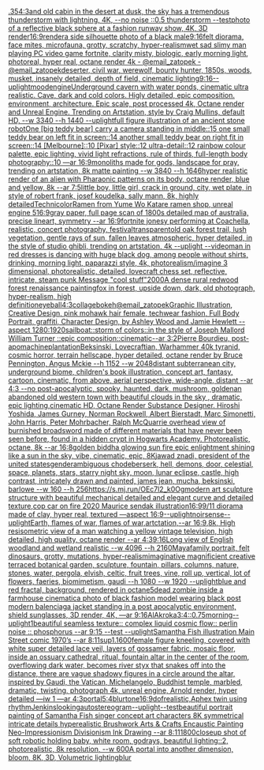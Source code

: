 [.35](https://www.ebank.nz/aiartgenerator?category=.35)[4:3](https://www.ebank.nz/aiartgenerator?category=4%3A3)[and old cabin in the desert at dusk, the sky has a tremendous thunderstorm with lightning, 4K, --no noise ::0.5 thunderstorm --test](https://www.ebank.nz/aiartgenerator?category=and%2520old%2520cabin%2520in%2520the%2520desert%2520at%2520dusk%2C%2520the%2520sky%2520has%2520a%2520tremendous%2520thunderstorm%2520with%2520lightning%2C%25204K%2C%2520--no%2520noise%2520%3A%3A0.5%2520thunderstorm%2520--test)[photo of a reflective black sphere at a fashion runway show, 4K, 3D render](https://www.ebank.nz/aiartgenerator?category=photo%2520of%2520a%2520reflective%2520black%2520sphere%2520at%2520a%2520fashion%2520runway%2520show%2C%25204K%2C%25203D%2520render)[16:9](https://www.ebank.nz/aiartgenerator?category=16%3A9)[render](https://www.ebank.nz/aiartgenerator?category=render)[a side silhouette photo of a black male](https://www.ebank.nz/aiartgenerator?category=a%2520side%2520silhouette%2520photo%2520of%2520a%2520black%2520male)[9:16](https://www.ebank.nz/aiartgenerator?category=9%3A16)[felt diorama, face mites, microfauna, grotty, scratchy, hyper-realism](https://www.ebank.nz/aiartgenerator?category=felt%2520diorama%2C%2520face%2520mites%2C%2520microfauna%2C%2520grotty%2C%2520scratchy%2C%2520hyper-realism)[wet sad slimy man playing PC video game fortnite, clarity misty, biologic, early morning light, photoreal, hyper real, octane render 4k - @email_zatopek - @email_zatopek](https://www.ebank.nz/aiartgenerator?category=wet%2520sad%2520slimy%2520man%2520playing%2520PC%2520video%2520game%2520fortnite%2C%2520clarity%2520misty%2C%2520biologic%2C%2520early%2520morning%2520light%2C%2520photoreal%2C%2520hyper%2520real%2C%2520octane%2520render%25204k%2520-%2520%40email_zatopek%2520-%2520%40email_zatopek)[deserter, civil war, werewolf, bounty hunter, 1850s, woods, musket, insanely detailed, depth of field, cinematic lighting](https://www.ebank.nz/aiartgenerator?category=deserter%2C%2520civil%2520war%2C%2520werewolf%2C%2520bounty%2520hunter%2C%25201850s%2C%2520woods%2C%2520musket%2C%2520insanely%2520detailed%2C%2520depth%2520of%2520field%2C%2520cinematic%2520lighting)[9:16](https://www.ebank.nz/aiartgenerator?category=9%3A16)[--uplight](https://www.ebank.nz/aiartgenerator?category=--uplight)[mood](https://www.ebank.nz/aiartgenerator?category=mood)[engine](https://www.ebank.nz/aiartgenerator?category=engine)[Underground cavern with water ponds, cinematic ultra realistic. Cave, dark and cold colors. Higly detailed, epic composition. environment, architecture. Epic scale, post processed 4k, Octane render and Unreal Engine. Trending on Artstation, style by Craig Mullins, default HD, --w 3340 --h 1440 --uplight](https://www.ebank.nz/aiartgenerator?category=Underground%2520cavern%2520with%2520water%2520ponds%2C%2520cinematic%2520ultra%2520realistic.%2520Cave%2C%2520dark%2520and%2520cold%2520colors.%2520Higly%2520detailed%2C%2520epic%2520composition.%2520environment%2C%2520architecture.%2520Epic%2520scale%2C%2520post%2520processed%25204k%2C%2520Octane%2520render%2520and%2520Unreal%2520Engine.%2520Trending%2520on%2520Artstation%2C%2520style%2520by%2520Craig%2520Mullins%2C%2520default%2520HD%2C%2520--w%25203340%2520--h%25201440%2520--uplight)[full figure illustration of an ancient stone robot](https://www.ebank.nz/aiartgenerator?category=full%2520figure%2520illustration%2520of%2520an%2520ancient%2520stone%2520robot)[One [big teddy bear] carry a camera standing in middle::15 one small teddy bear on left fit in screen::14 another small teddy bear on right fit in screen::14 [Melbourne]::10 [Pixar] style::12 ultra-detail::12 rainbow colour palette, epic lighting, vivid light refractions, rule of thirds, full-length body photography::10 —ar 16:9](https://www.ebank.nz/aiartgenerator?category=One%2520%5Bbig%2520teddy%2520bear%5D%2520carry%2520a%2520camera%2520standing%2520in%2520middle%3A%3A15%2520one%2520small%2520teddy%2520bear%2520on%2520left%2520fit%2520in%2520screen%3A%3A14%2520another%2520small%2520teddy%2520bear%2520on%2520right%2520fit%2520in%2520screen%3A%3A14%2520%5BMelbourne%5D%3A%3A10%2520%5BPixar%5D%2520style%3A%3A12%2520ultra-detail%3A%3A12%2520rainbow%2520colour%2520palette%2C%2520epic%2520lighting%2C%2520vivid%2520light%2520refractions%2C%2520rule%2520of%2520thirds%2C%2520full-length%2520body%2520photography%3A%3A10%2520%E2%80%94ar%252016%3A9)[monoliths made for gods, landscape for pray, trending on artstation, 8k matte painting --w 3840 --h 1646](https://www.ebank.nz/aiartgenerator?category=monoliths%2520made%2520for%2520gods%2C%2520landscape%2520for%2520pray%2C%2520trending%2520on%2520artstation%2C%25208k%2520matte%2520painting%2520--w%25203840%2520--h%25201646)[hyper realistic render of an alien with Pharaonic patterns on its body, octane render, blue and yellow, 8k --ar 7:5](https://www.ebank.nz/aiartgenerator?category=hyper%2520realistic%2520render%2520of%2520an%2520alien%2520with%2520Pharaonic%2520patterns%2520on%2520its%2520body%2C%2520octane%2520render%2C%2520blue%2520and%2520yellow%2C%25208k%2520--ar%25207%3A5)[little boy, little girl, crack in ground, city, wet plate, in style of robert frank, josef koudelka, sally mann, 8k, highly detailed](https://www.ebank.nz/aiartgenerator?category=little%2520boy%2C%2520little%2520girl%2C%2520crack%2520in%2520ground%2C%2520city%2C%2520wet%2520plate%2C%2520in%2520style%2520of%2520robert%2520frank%2C%2520josef%2520koudelka%2C%2520sally%2520mann%2C%25208k%2C%2520highly%2520detailed)[Technicolor](https://www.ebank.nz/aiartgenerator?category=Technicolor)[Ramen from Yume Wo Katare ramen shop, unreal engine 5](https://www.ebank.nz/aiartgenerator?category=Ramen%2520from%2520Yume%2520Wo%2520Katare%2520ramen%2520shop%2C%2520unreal%2520engine%25205)[16:9](https://www.ebank.nz/aiartgenerator?category=16%3A9)[gray paper, full page scan of 1800s detailed map of australia, precise lineart, symmetry --ar 16:9](https://www.ebank.nz/aiartgenerator?category=gray%2520paper%2C%2520full%2520page%2520scan%2520of%25201800s%2520detailed%2520map%2520of%2520australia%2C%2520precise%2520lineart%2C%2520symmetry%2520--ar%252016%3A9)[fortnite jonesy performing at Coachella, realistic, concert photography, festival](https://www.ebank.nz/aiartgenerator?category=fortnite%2520jonesy%2520performing%2520at%2520Coachella%2C%2520realistic%2C%2520concert%2520photography%2C%2520festival)[transparent](https://www.ebank.nz/aiartgenerator?category=transparent)[old oak forest trail, lush vegetation, gentle rays of sun, fallen leaves atmospheric, hyper detailed, in the style of studio ghibli, trending on artstation, 4k --uplight --video](https://www.ebank.nz/aiartgenerator?category=old%2520oak%2520forest%2520trail%2C%2520lush%2520vegetation%2C%2520gentle%2520rays%2520of%2520sun%2C%2520fallen%2520leaves%2520atmospheric%2C%2520hyper%2520detailed%2C%2520in%2520the%2520style%2520of%2520studio%2520ghibli%2C%2520trending%2520on%2520artstation%2C%25204k%2520--uplight%2520--video)[man in red dresses is dancing with huge black dog, among people without shirts, drinking, morning light, paparazzi style, 4k, photorealism](https://www.ebank.nz/aiartgenerator?category=man%2520in%2520red%2520dresses%2520is%2520dancing%2520with%2520huge%2520black%2520dog%2C%2520among%2520people%2520without%2520shirts%2C%2520drinking%2C%2520morning%2520light%2C%2520paparazzi%2520style%2C%25204k%2C%2520photorealism)[/imagine  3 dimensional, photorealistic, detailed, lovecraft chess set, reflective, intricate, steam punk  Message "cool stuff"](https://www.ebank.nz/aiartgenerator?category=/imagine%2520%25203%2520dimensional%2C%2520photorealistic%2C%2520detailed%2C%2520lovecraft%2520chess%2520set%2C%2520reflective%2C%2520intricate%2C%2520steam%2520punk%2520%2520Message%2520%22cool%2520stuff%22)[2000](https://www.ebank.nz/aiartgenerator?category=2000)[A dense rural redwood forest renaissance painting](https://www.ebank.nz/aiartgenerator?category=A%2520dense%2520rural%2520redwood%2520forest%2520renaissance%2520painting)[fox in forest, upside down, dark, old photograph, hyper-realism, high definition](https://www.ebank.nz/aiartgenerator?category=fox%2520in%2520forest%2C%2520upside%2520down%2C%2520dark%2C%2520old%2520photograph%2C%2520hyper-realism%2C%2520high%2520definition)[eyeball](https://www.ebank.nz/aiartgenerator?category=eyeball)[4:3](https://www.ebank.nz/aiartgenerator?category=4%3A3)[collage](https://www.ebank.nz/aiartgenerator?category=collage)[bokeh](https://www.ebank.nz/aiartgenerator?category=bokeh)[@email_zatopek](https://www.ebank.nz/aiartgenerator?category=%40email_zatopek)[Graphic Illustration, Creative Design, pink mohawk hair female, techwear fashion, Full Body Portrait, graffiti, Character Design, by Ashley Wood and Jamie Hewlett --aspect 1280:1920](https://www.ebank.nz/aiartgenerator?category=Graphic%2520Illustration%2C%2520Creative%2520Design%2C%2520pink%2520mohawk%2520hair%2520female%2C%2520techwear%2520fashion%2C%2520Full%2520Body%2520Portrait%2C%2520graffiti%2C%2520Character%2520Design%2C%2520by%2520Ashley%2520Wood%2520and%2520Jamie%2520Hewlett%2520--aspect%25201280%3A1920)[sailboat::storm of colors::in the style of Joseph Mallord William Turner ::epic composition::cinematic--ar 3:2](https://www.ebank.nz/aiartgenerator?category=sailboat%3A%3Astorm%2520of%2520colors%3A%3Ain%2520the%2520style%2520of%2520Joseph%2520Mallord%2520William%2520Turner%2520%3A%3Aepic%2520composition%3A%3Acinematic--ar%25203%3A2)[Pierre Bourdieu, post-apo](https://www.ebank.nz/aiartgenerator?category=Pierre%2520Bourdieu%2C%2520post-apo)[machine](https://www.ebank.nz/aiartgenerator?category=machine)[plantation](https://www.ebank.nz/aiartgenerator?category=plantation)[Beksinski, Lovecraftian, Warhammer 40k tyranid, cosmic horror, terrain hellscape, hyper detailed, octane render by  Bruce Pennington, Angus Mckie --h 1152 --w 2048](https://www.ebank.nz/aiartgenerator?category=Beksinski%2C%2520Lovecraftian%2C%2520Warhammer%252040k%2520tyranid%2C%2520cosmic%2520horror%2C%2520terrain%2520hellscape%2C%2520hyper%2520detailed%2C%2520octane%2520render%2520by%2520%2520Bruce%2520Pennington%2C%2520Angus%2520Mckie%2520--h%25201152%2520--w%25202048)[distant subterranean city, underground biome, children's book illustration, concept art, fantasy, cartoon, cinematic, from above, aerial perspective, wide-angle, distant  --ar 4:3 --no post-apocalyptic, spooky, haunted, dark, mushroom, golden](https://www.ebank.nz/aiartgenerator?category=distant%2520subterranean%2520city%2C%2520underground%2520biome%2C%2520children%27s%2520book%2520illustration%2C%2520concept%2520art%2C%2520fantasy%2C%2520cartoon%2C%2520cinematic%2C%2520from%2520above%2C%2520aerial%2520perspective%2C%2520wide-angle%2C%2520distant%2520%2520--ar%25204%3A3%2520--no%2520post-apocalyptic%2C%2520spooky%2C%2520haunted%2C%2520dark%2C%2520mushroom%2C%2520golden)[an abandoned old western town with beautiful clouds in the sky , dramatic, epic lighting,cinematic HD, Octane Render Substance Designer. Hiroshi Yoshida, James Gurney, Norman Rockwell, Albert Bierstadt, Marc Simonetti, John Harris, Peter Mohrbacher, Ralph McQuarrie overhead view of burnished broadsword made of different materials that have never   been seen before, found in a hidden crypt in Hogwarts Academy. Photorealistic, octane, 8k --ar 16:8](https://www.ebank.nz/aiartgenerator?category=an%2520abandoned%2520old%2520western%2520town%2520with%2520beautiful%2520clouds%2520in%2520the%2520sky%2520%2C%2520dramatic%2C%2520epic%2520lighting%2Ccinematic%2520HD%2C%2520Octane%2520Render%2520Substance%2520Designer.%2520Hiroshi%2520Yoshida%2C%2520James%2520Gurney%2C%2520Norman%2520Rockwell%2C%2520Albert%2520Bierstadt%2C%2520Marc%2520Simonetti%2C%2520John%2520Harris%2C%2520Peter%2520Mohrbacher%2C%2520Ralph%2520McQuarrie%2520overhead%2520view%2520of%2520burnished%2520broadsword%2520made%2520of%2520different%2520materials%2520that%2520have%2520never%2520%2520%2520been%2520seen%2520before%2C%2520found%2520in%2520a%2520hidden%2520crypt%2520in%2520Hogwarts%2520Academy.%2520Photorealistic%2C%2520octane%2C%25208k%2520--ar%252016%3A8)[golden biddha glowing sun fire epic enlightment shining like a sun in the sky, vibe, cinematic, epic, 8K](https://www.ebank.nz/aiartgenerator?category=golden%2520biddha%2520glowing%2520sun%2520fire%2520epic%2520enlightment%2520shining%2520like%2520a%2520sun%2520in%2520the%2520sky%2C%2520vibe%2C%2520cinematic%2C%2520epic%2C%25208K)[jawad znadi, president of the united states](https://www.ebank.nz/aiartgenerator?category=jawad%2520znadi%2C%2520president%2520of%2520the%2520united%2520states)[genderambiguous chode](https://www.ebank.nz/aiartgenerator?category=genderambiguous%2520chode)[berserk, hell, demons, door, celestial, space, planets, stars, starry night sky, moon, lunar eclipse, castle, high contrast, intricately drawn and painted, james jean, mucha, beksinski, barlowe --w 160 --h 256](https://www.ebank.nz/aiartgenerator?category=berserk%2C%2520hell%2C%2520demons%2C%2520door%2C%2520celestial%2C%2520space%2C%2520planets%2C%2520stars%2C%2520starry%2520night%2520sky%2C%2520moon%2C%2520lunar%2520eclipse%2C%2520castle%2C%2520high%2520contrast%2C%2520intricately%2520drawn%2520and%2520painted%2C%2520james%2520jean%2C%2520mucha%2C%2520beksinski%2C%2520barlowe%2520--w%2520160%2520--h%2520256)[<https://s.mj.run/OEc7l2_k0Og>](https://www.ebank.nz/aiartgenerator?category=%3Chttps%3A//s.mj.run/OEc7l2_k0Og%3E)[modern art sculpture structure with beautiful mechanical detailed and elegant curve and detailed texture,](https://www.ebank.nz/aiartgenerator?category=modern%2520art%2520sculpture%2520structure%2520with%2520beautiful%2520mechanical%2520detailed%2520and%2520elegant%2520curve%2520and%2520detailed%2520texture%2C)[cop car on fire 2020 Maurice sendak illustration](https://www.ebank.nz/aiartgenerator?category=cop%2520car%2520on%2520fire%25202020%2520Maurice%2520sendak%2520illustration)[16:9](https://www.ebank.nz/aiartgenerator?category=16%3A9)[9/11 diorama made of clay, hyper real, textured —aspect 16:9](https://www.ebank.nz/aiartgenerator?category=9/11%2520diorama%2520made%2520of%2520clay%2C%2520hyper%2520real%2C%2520textured%2520%E2%80%94aspect%252016%3A9)[--uplight](https://www.ebank.nz/aiartgenerator?category=--uplight)[noir](https://www.ebank.nz/aiartgenerator?category=noir)[sense](https://www.ebank.nz/aiartgenerator?category=sense)[--uplight](https://www.ebank.nz/aiartgenerator?category=--uplight)[Earth, flames of war, flames of war,artctation,--ar 16:9,8k, High res](https://www.ebank.nz/aiartgenerator?category=Earth%2C%2520flames%2520of%2520war%2C%2520flames%2520of%2520war%2Cartctation%2C--ar%252016%3A9%2C8k%2C%2520High%2520res)[isometric view of a man watching a yellow vintage television, high detailed, high quality, octane render --ar 4:3](https://www.ebank.nz/aiartgenerator?category=isometric%2520view%2520of%2520a%2520man%2520watching%2520a%2520yellow%2520vintage%2520television%2C%2520high%2520detailed%2C%2520high%2520quality%2C%2520octane%2520render%2520--ar%25204%3A3)[9:16](https://www.ebank.nz/aiartgenerator?category=9%3A16)[Long view of English woodland and wetland realistic    --w 4096  --h 2160](https://www.ebank.nz/aiartgenerator?category=Long%2520view%2520of%2520English%2520woodland%2520and%2520wetland%2520realistic%2520%2520%2520%2520--w%25204096%2520%2520--h%25202160)[Maya](https://www.ebank.nz/aiartgenerator?category=Maya)[family portrait, felt dinosaurs, grotty, mutations, hyper-realism](https://www.ebank.nz/aiartgenerator?category=family%2520portrait%2C%2520felt%2520dinosaurs%2C%2520grotty%2C%2520mutations%2C%2520hyper-realism)[imaginative magnificient creative terraced botanical garden, sculpture, fountain, pillars, columns, nature, stones, water, pergola, elvish, celtic, fruit trees, vine, roll up, vertical, lot of flowers, faeries, biomimetism, gaudi --h 1080 --w 1920 --uplight](https://www.ebank.nz/aiartgenerator?category=imaginative%2520magnificient%2520creative%2520terraced%2520botanical%2520garden%2C%2520sculpture%2C%2520fountain%2C%2520pillars%2C%2520columns%2C%2520nature%2C%2520stones%2C%2520water%2C%2520pergola%2C%2520elvish%2C%2520celtic%2C%2520fruit%2520trees%2C%2520vine%2C%2520roll%2520up%2C%2520vertical%2C%2520lot%2520of%2520flowers%2C%2520faeries%2C%2520biomimetism%2C%2520gaudi%2520--h%25201080%2520--w%25201920%2520--uplight)[blue and red fractal, background, rendered in octane](https://www.ebank.nz/aiartgenerator?category=blue%2520and%2520red%2520fractal%2C%2520background%2C%2520rendered%2520in%2520octane)[5](https://www.ebank.nz/aiartgenerator?category=5)[dead zombie inside a farmhouse cinematic](https://www.ebank.nz/aiartgenerator?category=dead%2520zombie%2520inside%2520a%2520farmhouse%2520cinematic)[a photo of black fashion model wearing black post modern balenciaga jacket standing in a post apocalyptic environment, shield sunglasses, 3D render, 4K, —ar 9:16](https://www.ebank.nz/aiartgenerator?category=a%2520photo%2520of%2520black%2520fashion%2520model%2520wearing%2520black%2520post%2520modern%2520balenciaga%2520jacket%2520standing%2520in%2520a%2520post%2520apocalyptic%2520environment%2C%2520shield%2520sunglasses%2C%25203D%2520render%2C%25204K%2C%2520%E2%80%94ar%25209%3A16)[AlAkroka](https://www.ebank.nz/aiartgenerator?category=AlAkroka)[3:4](https://www.ebank.nz/aiartgenerator?category=3%3A4)[::0.75](https://www.ebank.nz/aiartgenerator?category=%3A%3A0.75)[morning](https://www.ebank.nz/aiartgenerator?category=morning)[--uplight](https://www.ebank.nz/aiartgenerator?category=--uplight)[1](https://www.ebank.nz/aiartgenerator?category=1)[beautiful seamless texture:: complex liquid cosmic flow:: perlin noise :: phosphorus --ar 9:15 --test --uplight](https://www.ebank.nz/aiartgenerator?category=beautiful%2520seamless%2520texture%3A%3A%2520complex%2520liquid%2520cosmic%2520flow%3A%3A%2520perlin%2520noise%2520%3A%3A%2520phosphorus%2520--ar%25209%3A15%2520--test%2520--uplight)[Samantha Fish illustration Main Street comic 1970’s --ar 8:11](https://www.ebank.nz/aiartgenerator?category=Samantha%2520Fish%2520illustration%2520Main%2520Street%2520comic%25201970%E2%80%99s%2520--ar%25208%3A11)[sup](https://www.ebank.nz/aiartgenerator?category=sup)[1.1](https://www.ebank.nz/aiartgenerator?category=1.1)[600](https://www.ebank.nz/aiartgenerator?category=600)[female figure kneeling, covered with white super detailed lace veil, layers of gossamer fabric, mosaic floor, inside an ossuary cathedral, ritual, fountain altar in the center of the room, overflowing dark water, becomes  river styx that snakes off into the distance, there are vague shadowy figures in a circle around the altar, inspired by Gaudi, the Vatican, Michelangelo, Buddhist temple, marbled, dramatic, twisting, photograph 4k, unreal engine, Arnold render, hyper detailed —iw 1 —ar 4:3](https://www.ebank.nz/aiartgenerator?category=female%2520figure%2520kneeling%2C%2520covered%2520with%2520white%2520super%2520detailed%2520lace%2520veil%2C%2520layers%2520of%2520gossamer%2520fabric%2C%2520mosaic%2520floor%2C%2520inside%2520an%2520ossuary%2520cathedral%2C%2520ritual%2C%2520fountain%2520altar%2520in%2520the%2520center%2520of%2520the%2520room%2C%2520overflowing%2520dark%2520water%2C%2520becomes%2520%2520river%2520styx%2520that%2520snakes%2520off%2520into%2520the%2520distance%2C%2520there%2520are%2520vague%2520shadowy%2520figures%2520in%2520a%2520circle%2520around%2520the%2520altar%2C%2520inspired%2520by%2520Gaudi%2C%2520the%2520Vatican%2C%2520Michelangelo%2C%2520Buddhist%2520temple%2C%2520marbled%2C%2520dramatic%2C%2520twisting%2C%2520photograph%25204k%2C%2520unreal%2520engine%2C%2520Arnold%2520render%2C%2520hyper%2520detailed%2520%E2%80%94iw%25201%2520%E2%80%94ar%25204%3A3)[portal](https://www.ebank.nz/aiartgenerator?category=portal)[5:4](https://www.ebank.nz/aiartgenerator?category=5%3A4)[blur](https://www.ebank.nz/aiartgenerator?category=blur)[tone](https://www.ebank.nz/aiartgenerator?category=tone)[16:9](https://www.ebank.nz/aiartgenerator?category=16%3A9)[dof](https://www.ebank.nz/aiartgenerator?category=dof)[realistic,](https://www.ebank.nz/aiartgenerator?category=realistic%2C)[Aphex twin using rhythm](https://www.ebank.nz/aiartgenerator?category=Aphex%2520twin%2520using%2520rhythm)[Jenkins](https://www.ebank.nz/aiartgenerator?category=Jenkins)[looking](https://www.ebank.nz/aiartgenerator?category=looking)[autostereogram](https://www.ebank.nz/aiartgenerator?category=autostereogram)[--uplight](https://www.ebank.nz/aiartgenerator?category=--uplight)[--test](https://www.ebank.nz/aiartgenerator?category=--test)[beautiful portrait painting of Samantha Fish singer concept art characters 8K symmetrical intricate details hyperealistic Brushwork Arts & Crafts Encaustic Painting Neo-Impressionism Divisionism Ink Drawing --ar 8:11](https://www.ebank.nz/aiartgenerator?category=beautiful%2520portrait%2520painting%2520of%2520Samantha%2520Fish%2520singer%2520concept%2520art%2520characters%25208K%2520symmetrical%2520intricate%2520details%2520hyperealistic%2520Brushwork%2520Arts%2520%26%2520Crafts%2520Encaustic%2520Painting%2520Neo-Impressionism%2520Divisionism%2520Ink%2520Drawing%2520--ar%25208%3A11)[1800](https://www.ebank.nz/aiartgenerator?category=1800)[closeup shot of soft robotic holding baby, white room, godrays, beautiful lighting::2, photorealistic, 8k resolution, --w 600](https://www.ebank.nz/aiartgenerator?category=closeup%2520shot%2520of%2520soft%2520robotic%2520holding%2520baby%2C%2520white%2520room%2C%2520godrays%2C%2520beautiful%2520lighting%3A%3A2%2C%2520photorealistic%2C%25208k%2520resolution%2C%2520--w%2520600)[A portal into another dimension, bloom, 8K, 3D, Volumetric lighting](https://www.ebank.nz/aiartgenerator?category=A%2520portal%2520into%2520another%2520dimension%2C%2520bloom%2C%25208K%2C%25203D%2C%2520Volumetric%2520lighting)[blur](https://www.ebank.nz/aiartgenerator?category=blur)